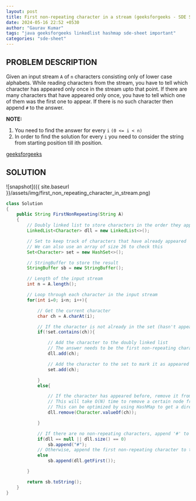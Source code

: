 ```yaml
---
layout: post
title: First non-repeating character in a stream (geeksforgeeks - SDE Sheet)
date: 2024-05-16 22:52 +0530
author: "Gaurav Kumar"
tags: "java geeksforgeeks linkedlist hashmap sde-sheet important"
categories: "sde-sheet"
---
```


## PROBLEM DESCRIPTION

Given an input stream `A` of `n` characters consisting only of lower case alphabets. While reading characters from the stream, you have to tell which character has appeared only once in the stream upto that point. If there are many characters that have appeared only once, you have to tell which one of them was the first one to appear. If there is no such character then append `#` to the answer.

**NOTE:**

1. You need to find the answer for every `i` `(0 <= i < n)`
2. In order to find the solution for every `i` you need to consider the string from starting position till ith position.

[geeksforgeeks](https://www.geeksforgeeks.org/problems/first-non-repeating-character-in-a-stream1216/1?page=3)

## SOLUTION

![snapshot]({{ site.baseurl }}/assets/img/first_non_repeating_character_in_stream.png)

```java
class Solution
{
    public String FirstNonRepeating(String A)
    {
        // Doubly linked list to store characters in the order they appear
        LinkedList<Character> dll = new LinkedList<>();

        // Set to keep track of characters that have already appeared
        // We can also use an array of size 26 to check this
        Set<Character> set = new HashSet<>();

        // StringBuffer to store the result
        StringBuffer sb = new StringBuffer();

        // Length of the input stream
        int n = A.length();

        // Loop through each character in the input stream
        for(int i=0; i<n; i++){

            // Get the current character
            char ch = A.charAt(i);

            // If the character is not already in the set (hasn't appeared before)
            if(!set.contains(ch)){

                // Add the character to the doubly linked list
                // The answer needs to be the first non-repeating character. If that duplicates, then the next one can become the answer
                dll.add(ch);

                // Add the character to the set to mark it as appeared
                set.add(ch);

            }
            else{

                // If the character has appeared before, remove it from the doubly linked list
                // This will take O(N) time to remove a certain node from the DLL
                // This can be optimized by using HashMap to get a direct reference to the node corresponding to a given character
                dll.remove(Character.valueOf(ch));

            }

            // If there are no non-repeating characters, append '#' to the result
            if(dll == null || dll.size() == 0)
                sb.append("#");
            // Otherwise, append the first non-repeating character to the result
            else
                sb.append(dll.getFirst());

        }

        return sb.toString();
    }
}
```
